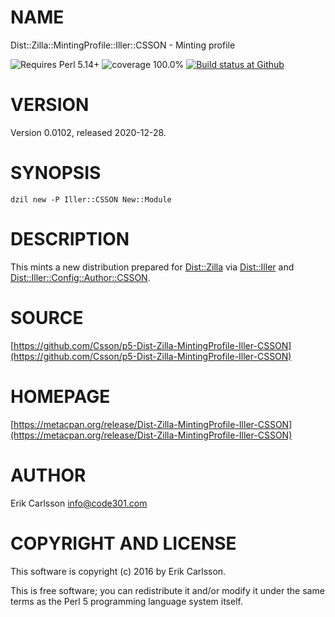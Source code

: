 # NAME

Dist::Zilla::MintingProfile::Iller::CSSON - Minting profile

<div>
    <p>
    <img src="https://img.shields.io/badge/perl-5.14+-blue.svg" alt="Requires Perl 5.14+" />
    <img src="https://img.shields.io/badge/coverage-100.0%25-brightgreen.svg" alt="coverage 100.0%" />
    <a href="https://github.com/Csson/p5-Dist-Zilla-MintingProfile-Iller-CSSON/actions?query=workflow%3Amakefile-test"><img src="https://img.shields.io/github/workflow/status/Csson/p5-Dist-Zilla-MintingProfile-Iller-CSSON/makefile-test" alt="Build status at Github" /></a>
    </p>
</div>

# VERSION

Version 0.0102, released 2020-12-28.

# SYNOPSIS

    dzil new -P Iller::CSSON New::Module

# DESCRIPTION

This mints a new distribution prepared for [Dist::Zilla](https://metacpan.org/pod/Dist::Zilla) via [Dist::Iller](https://metacpan.org/pod/Dist::Iller) and [Dist::Iller::Config::Author::CSSON](https://metacpan.org/pod/Dist::Iller::Config::Author::CSSON).

# SOURCE

[https://github.com/Csson/p5-Dist-Zilla-MintingProfile-Iller-CSSON](https://github.com/Csson/p5-Dist-Zilla-MintingProfile-Iller-CSSON)

# HOMEPAGE

[https://metacpan.org/release/Dist-Zilla-MintingProfile-Iller-CSSON](https://metacpan.org/release/Dist-Zilla-MintingProfile-Iller-CSSON)

# AUTHOR

Erik Carlsson <info@code301.com>

# COPYRIGHT AND LICENSE

This software is copyright (c) 2016 by Erik Carlsson.

This is free software; you can redistribute it and/or modify it under
the same terms as the Perl 5 programming language system itself.
